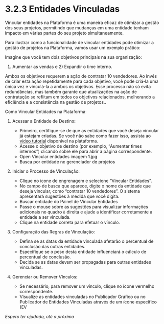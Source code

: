 # 3.2.3 Entidades Vinculadas

Vincular entidades na Plataforma é uma maneira eficaz de otimizar a gestão dos seus projetos, permitindo que mudanças em uma entidade tenham impacto em várias partes do seu projeto simultaneamente.

Para ilustrar como a funcionalidade de vincular entidades pode otimizar a gestão de projetos na Plataforma, vamos usar um exemplo prático:

Imagine que você tem dois objetivos principais na sua organização:

1) Aumentar as vendas e 2) Expandir o time interno.

Ambos os objetivos requerem a ação de contratar 10 vendedores. Ao invés de criar esta ação repetidamente para cada objetivo, você pode criá-la uma única vez e vinculá-la a ambos os objetivos. Esse processo não só evita redundâncias, mas também garante que atualizações na ação de contratação se reflitam em todos os objetivos relacionados, melhorando a eficiência e a consistência na gestão de projetos..

Como Vincular Entidades na Plataforma:

1. Acessar a Entidade de Destino:
    - Primeiro, certifique-se de que as entidades que você deseja vincular já estejam criadas. Se você não sabe como fazer isso, assista ao [vídeo tutorial](https://facilittecnologia.atlassian.net/wiki/spaces/BDC/pages/2653683713) disponível na plataforma.
    - Acesse o objetivo de destino (por exemplo, “Aumentar times internos”) clicando sobre ele para abrir a página correspondente.
    - Open Vincular entidades imagem 1.jpg
    - Busca por entidade no gerenciador de projetos  

2. Iniciar o Processo de Vinculação:
    - Clique no ícone de engrenagem e selecione “Vincular Entidades”.
    - No campo de busca que aparece, digite o nome da entidade que deseja vincular, como “contratar 10 vendedores”. O sistema apresentará sugestões à medida que você digita.
    - Buscar entidade do Painel de Vincular Entidades
    - Passe o mouse sobre as sugestões para visualizar informações adicionais no quadro à direita e ajude a identificar corretamente a entidade a ser vinculada.
    - Clique na entidade correta para efetuar o vínculo.  

3. Configuração das Regras de Vinculação:
    - Defina se as datas da entidade vinculada afetarão o percentual de conclusão das outras entidades.
    - Especifique se o peso desta entidade influenciará o cálculo de percentual de conclusão.
    - Decida se as datas devem ser propagadas para outras entidades vinculadas.
4. Gerenciar ou Remover Vínculos:
    - Se necessário, para remover um vínculo, clique no ícone vermelho correspondente.
    - Visualize as entidades vinculadas no Publicador Gráfico ou no Publicador de Entidades Vinculadas através de um ícone específico (EV

_Espero ter ajudado, até a próxima_

